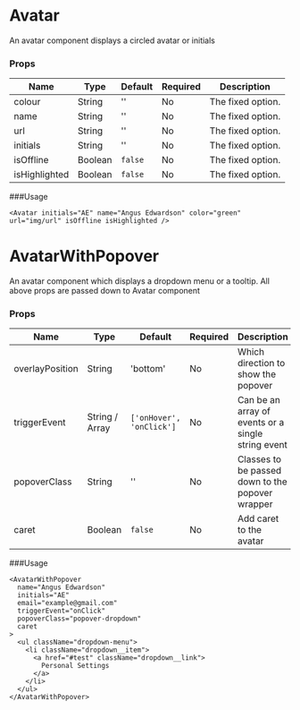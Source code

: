 # Avatar
An avatar component displays a circled avatar or initials

### Props

| Name                | Type          | Default   | Required | Description                                                                   |
| ------------------- |-------------- | --------- | -------- |------------------------------------------------------------------------------ |
| colour              | String        | ''        | No       | The fixed option.                                                             |
| name                | String        | ''        | No       | The fixed option.                                                             |
| url                 | String        | ''        | No       | The fixed option.                                                             |
| initials            | String        | ''        | No       | The fixed option.                                                             |
| isOffline           | Boolean       | `false`   | No       | The fixed option.                                                             |
| isHighlighted       | Boolean       | `false`   | No       | The fixed option.                                                             |

###Usage
```
<Avatar initials="AE" name="Angus Edwardson" color="green" url="img/url" isOffline isHighlighted />
```
# AvatarWithPopover
An avatar component which displays a dropdown menu or a tooltip. All above props are passed down to Avatar component

### Props

| Name                | Type           | Default                  | Required | Description                                                                   |
| ------------------- |--------------- | ------------------------ | -------- |------------------------------------------------------------------------------ |
| overlayPosition     | String         | 'bottom'                 | No       | Which direction to show the popover                                           |
| triggerEvent        | String / Array | `['onHover', 'onClick']` | No       | Can be an array of events or a single string event                            |
| popoverClass        | String         | ''                       | No       | Classes to be passed down to the popover wrapper                              |
| caret               | Boolean        | `false`                  | No       | Add caret to the avatar                                                       |

###Usage
```
<AvatarWithPopover
  name="Angus Edwardson"
  initials="AE"
  email="example@gmail.com"
  triggerEvent="onClick"
  popoverClass="popover-dropdown"
  caret
>
  <ul className="dropdown-menu">
    <li className="dropdown__item">
      <a href="#test" className="dropdown__link">
        Personal Settings
      </a>
    </li>
  </ul>
</AvatarWithPopover>
```